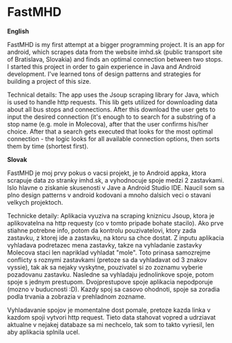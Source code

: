 # FastMHD

**English**

FastMHD is my first attempt at a bigger programming project. It is an app for android, which scrapes data from the website imhd.sk (public transport site of Bratislava, Slovakia) and finds an optimal connection between two stops.
I started this project in order to gain experience in Java and Android development. I've learned tons of design patterns and strategies for building a project of this size.

Technical details:
The app uses the Jsoup scraping library for Java, which is used to handle http requests. This lib gets utilized for downloading data about all bus stops and connections. After this download the user gets to input the desired connection (it's enough to to search for a substring of a stop name (e.g. mole in Molecova), after that the user confirms his/her choice. After that a search gets executed that looks for the most optimal connection - the logic looks for all available connection options, then sorts them by time (shortest first).


**Slovak**

FastMHD je moj prvy pokus o vacsi projekt, je to Android appka, ktora scrapuje data zo stranky imhd.sk, a vyhodnocuje spoje medzi 2 zastavkami.
Islo hlavne o ziskanie skusenosti v Jave a Android Studio IDE. Naucil som sa plno design patterns v android kodovani a mnoho dalsich veci o 
stavani velkych projektoch.

Technicke detaily:
Aplikacia vyuziva na scraping kniznicu Jsoup, ktora je aplikovatelna na http requesty (co v tomto pripade bohate stacilo). Ako prve stiahne potrebne info, potom da kontrolu pouzivatelovi, ktory zada zastavku, z ktorej ide a zastavku, na ktoru sa chce
dostat. Z inputu aplikacia vyhladava podretazec mena zastavky, takze na vyhladanie zastavky Molecova staci len napriklad vyhladat "mole". Toto
prinasa samozrejme conflicty s roznymi zastavkami (pretoze sa da vyhladavat od 3 znakov vyssie), tak ak sa nejaky vyskytne, pouzivatel si zo 
zoznamu vyberie pozadovanu zastavku. Nasledne sa vyhladaju jednolinkove spoje, potom spoje s jednym prestupom. Dvojprestupove spoje aplikacia
nepodporuje (mozno v buducnosti :D). Kazdy spoj sa casovo ohodnoti, spoje sa zoradia podla trvania a zobrazia v prehladnom zozname.

Vyhladavanie spojov je momentalne dost pomale, pretoze kazda linka v kazdom spoji vytvori http request. Tieto data stahovat vopred a
udrziavat aktualne v nejakej databaze sa mi nechcelo, tak som to takto vyriesil, len aby aplikacia splnila ucel.
